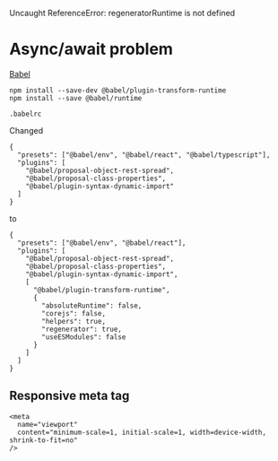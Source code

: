 
Uncaught ReferenceError: regeneratorRuntime is not defined

# Async/await problem

[Babel](https://babeljs.io/docs/en/babel-plugin-transform-runtime/)

```
npm install --save-dev @babel/plugin-transform-runtime
npm install --save @babel/runtime
```

`.babelrc`

Changed 

```
{
  "presets": ["@babel/env", "@babel/react", "@babel/typescript"],
  "plugins": [
    "@babel/proposal-object-rest-spread",
    "@babel/proposal-class-properties",
    "@babel/plugin-syntax-dynamic-import"
  ]
}
```

to

```
{
  "presets": ["@babel/env", "@babel/react"],
  "plugins": [
    "@babel/proposal-object-rest-spread",
    "@babel/proposal-class-properties",
    "@babel/plugin-syntax-dynamic-import",
    [
      "@babel/plugin-transform-runtime",
      {
        "absoluteRuntime": false,
        "corejs": false,
        "helpers": true,
        "regenerator": true,
        "useESModules": false
      }
    ]
  ]
}
```


## Responsive meta tag

```
<meta
  name="viewport"
  content="minimum-scale=1, initial-scale=1, width=device-width, shrink-to-fit=no"
/>
```